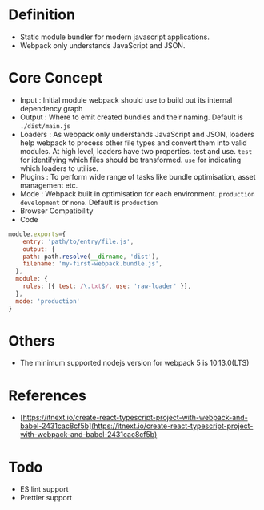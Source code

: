 # Definition

- Static module bundler for modern javascript applications.
- Webpack only understands JavaScript and JSON.

# Core Concept

- Input : Initial module webpack should use to build out its internal dependency graph
- Output : Where to emit created bundles and their naming. Default is `./dist/main.js`
- Loaders : As webpack only understands JavaScript and JSON, loaders help webpack to process other file types and convert them into valid modules. At high level, loaders have two properties. test and use. `test` for identifying which files should be transformed. `use` for indicating which loaders to utilise.
- Plugins : To perform wide range of tasks like bundle optimisation, asset management etc.
- Mode : Webpack built in optimisation for each environment. `production` `development` or `none`. Default is `production`
- Browser Compatibility
- Code

```javascript
module.exports={
    entry: 'path/to/entry/file.js',
    output: {
    path: path.resolve(__dirname, 'dist'),
    filename: 'my-first-webpack.bundle.js',
  },
  module: {
    rules: [{ test: /\.txt$/, use: 'raw-loader' }],
  },
  mode: 'production'
}
```

# Others

- The minimum supported nodejs version for webpack 5 is 10.13.0(LTS)

# References

- [https://itnext.io/create-react-typescript-project-with-webpack-and-babel-2431cac8cf5b](https://itnext.io/create-react-typescript-project-with-webpack-and-babel-2431cac8cf5b)

# Todo

- ES lint support
- Prettier support
